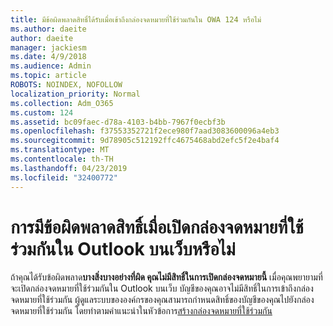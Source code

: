 ```yaml
---
title: มีข้อผิดพลาดสิทธิ์ได้รับเมื่อเข้าถึงกล่องจดหมายที่ใช้ร่วมกันใน OWA 124 หรือไม่
ms.author: daeite
author: daeite
manager: jackiesm
ms.date: 4/9/2018
ms.audience: Admin
ms.topic: article
ROBOTS: NOINDEX, NOFOLLOW
localization_priority: Normal
ms.collection: Adm_O365
ms.custom: 124
ms.assetid: bc09faec-d78a-4103-b4bb-7967f0ecbf3b
ms.openlocfilehash: f37553352721f2ece980f7aad3083600096a4eb3
ms.sourcegitcommit: 9d78905c512192ffc4675468abd2efc5f2e4baf4
ms.translationtype: MT
ms.contentlocale: th-TH
ms.lasthandoff: 04/23/2019
ms.locfileid: "32400772"
---
```

# <a name="getting-a-permission-error-when-opening-a-shared-mailbox-in-outlook-on-the-web"></a>การมีข้อผิดพลาดสิทธิ์เมื่อเปิดกล่องจดหมายที่ใช้ร่วมกันใน Outlook บนเว็บหรือไม่

ถ้าคุณได้รับข้อผิดพลาด**บางสิ่งบางอย่างที่ผิด คุณไม่มีสิทธิ์ในการเปิดกล่องจดหมายนี้** เมื่อคุณพยายามที่จะเปิดกล่องจดหมายที่ใช้ร่วมกันใน Outlook บนเว็บ บัญชีของคุณอาจไม่มีสิทธิ์ในการเข้าถึงกล่องจดหมายที่ใช้ร่วมกัน ผู้ดูแลระบบขององค์กรของคุณสามารถกำหนดสิทธิ์ของบัญชีของคุณไปยังกล่องจดหมายที่ใช้ร่วมกัน โดยทำตามคำแนะนำในหัวข้อการ[สร้างกล่องจดหมายที่ใช้ร่วมกัน](https://support.office.com/article/871a246d-3acd-4bba-948e-5de8be0544c9)
  

